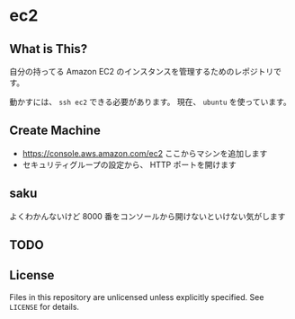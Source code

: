 ec2
====


What is This?
------------

自分の持ってる Amazon EC2 のインスタンスを管理するためのレポジトリです。

動かすには、 `ssh ec2` できる必要があります。
現在、 `ubuntu` を使っています。


Create Machine
-----------

* https://console.aws.amazon.com/ec2 ここからマシンを追加します
* セキュリティグループの設定から、 HTTP ポートを開けます


saku
----

よくわかんないけど 8000 番をコンソールから開けないといけない気がします

TODO
----


License
-------

Files in this repository are unlicensed unless explicitly specified.
See `LICENSE` for details.
